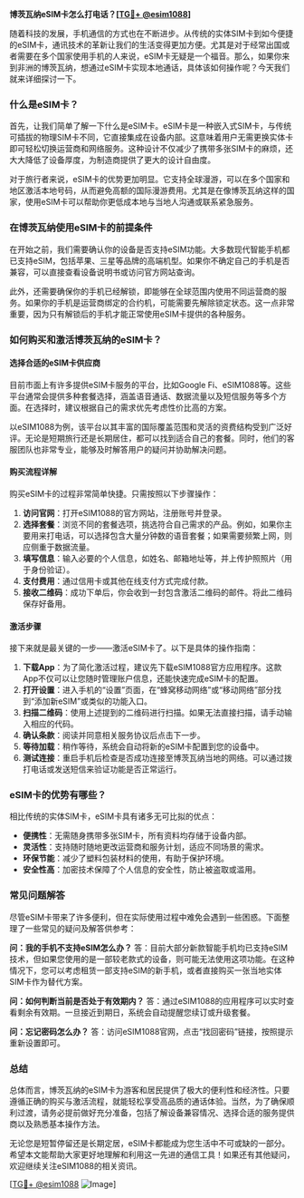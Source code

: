 **博茨瓦纳eSIM卡怎么打电话？[[TG💪+ @esim1088](https://t.me/s/esim1088)]**

随着科技的发展，手机通信的方式也在不断进步。从传统的实体SIM卡到如今便捷的eSIM卡，通讯技术的革新让我们的生活变得更加方便。尤其是对于经常出国或者需要在多个国家使用手机的人来说，eSIM卡无疑是一个福音。那么，如果你来到非洲的博茨瓦纳，想通过eSIM卡实现本地通话，具体该如何操作呢？今天我们就来详细探讨一下。

### 什么是eSIM卡？

首先，让我们简单了解一下什么是eSIM卡。eSIM卡是一种嵌入式SIM卡，与传统可插拔的物理SIM卡不同，它直接集成在设备内部。这意味着用户无需更换实体卡即可轻松切换运营商和网络服务。这种设计不仅减少了携带多张SIM卡的麻烦，还大大降低了设备厚度，为制造商提供了更大的设计自由度。

对于旅行者来说，eSIM卡的优势更加明显。它支持全球漫游，可以在多个国家和地区激活本地号码，从而避免高额的国际漫游费用。尤其是在像博茨瓦纳这样的国家，使用eSIM卡可以帮助你更低成本地与当地人沟通或联系紧急服务。

### 在博茨瓦纳使用eSIM卡的前提条件

在开始之前，我们需要确认你的设备是否支持eSIM功能。大多数现代智能手机都已支持eSIM，包括苹果、三星等品牌的高端机型。如果你不确定自己的手机是否兼容，可以直接查看设备说明书或访问官方网站查询。

此外，还需要确保你的手机已经解锁，即能够在全球范围内使用不同运营商的服务。如果你的手机是运营商绑定的合约机，可能需要先解除锁定状态。这一点非常重要，因为只有解锁后的手机才能正常使用eSIM卡提供的各种服务。

### 如何购买和激活博茨瓦纳的eSIM卡？

#### 选择合适的eSIM卡供应商

目前市面上有许多提供eSIM卡服务的平台，比如Google Fi、eSIM1088等。这些平台通常会提供多种套餐选择，涵盖语音通话、数据流量以及短信服务等多个方面。在选择时，建议根据自己的需求优先考虑性价比高的方案。

以eSIM1088为例，该平台以其丰富的国际覆盖范围和灵活的资费结构受到广泛好评。无论是短期旅行还是长期居住，都可以找到适合自己的套餐。同时，他们的客服团队也非常专业，能够及时解答用户的疑问并协助解决问题。

#### 购买流程详解

购买eSIM卡的过程非常简单快捷。只需按照以下步骤操作：

1. **访问官网**：打开eSIM1088的官方网站，注册账号并登录。
2. **选择套餐**：浏览不同的套餐选项，挑选符合自己需求的产品。例如，如果你主要用来打电话，可以选择包含大量分钟数的语音套餐；如果需要频繁上网，则应侧重于数据流量。
3. **填写信息**：输入必要的个人信息，如姓名、邮箱地址等，并上传护照照片（用于身份验证）。
4. **支付费用**：通过信用卡或其他在线支付方式完成付款。
5. **接收二维码**：成功下单后，你会收到一封包含激活二维码的邮件。将此二维码保存好备用。

#### 激活步骤

接下来就是最关键的一步——激活eSIM卡了。以下是具体的操作指南：

1. **下载App**：为了简化激活过程，建议先下载eSIM1088官方应用程序。这款App不仅可以让您随时管理账户信息，还能快速完成eSIM卡的配置。
2. **打开设置**：进入手机的“设置”页面，在“蜂窝移动网络”或“移动网络”部分找到“添加新eSIM”或类似的功能入口。
3. **扫描二维码**：使用上述提到的二维码进行扫描。如果无法直接扫描，请手动输入相应的代码。
4. **确认条款**：阅读并同意相关服务协议后点击下一步。
5. **等待加载**：稍作等待，系统会自动将新的eSIM卡配置到您的设备中。
6. **测试连接**：重启手机后检查是否成功连接至博茨瓦纳当地的网络。可以通过拨打电话或发送短信来验证功能是否正常运行。

### eSIM卡的优势有哪些？

相比传统的实体SIM卡，eSIM卡具有诸多无可比拟的优点：

- **便携性**：无需随身携带多张SIM卡，所有资料均存储于设备内部。
- **灵活性**：支持随时随地更改运营商和服务计划，适应不同场景的需求。
- **环保节能**：减少了塑料包装材料的使用，有助于保护环境。
- **安全性高**：加密技术保障了个人信息的安全性，防止被盗取或滥用。

### 常见问题解答

尽管eSIM卡带来了许多便利，但在实际使用过程中难免会遇到一些困惑。下面整理了一些常见的疑问及解答供参考：

**问：我的手机不支持eSIM怎么办？**
答：目前大部分新款智能手机均已支持eSIM技术，但如果您使用的是一部较老款式的设备，则可能无法使用这项功能。在这种情况下，您可以考虑租赁一部支持eSIM的新手机，或者直接购买一张当地实体SIM卡作为替代方案。

**问：如何判断当前是否处于有效期内？**
答：通过eSIM1088的应用程序可以实时查看剩余有效期。一旦接近到期日，系统会自动提醒您续订或升级套餐。

**问：忘记密码怎么办？**
答：访问eSIM1088官网，点击“找回密码”链接，按照提示重新设置即可。

### 总结

总体而言，博茨瓦纳的eSIM卡为游客和居民提供了极大的便利性和经济性。只要遵循正确的购买与激活流程，就能轻松享受高品质的通话体验。当然，为了确保顺利过渡，请务必提前做好充分准备，包括了解设备兼容情况、选择合适的服务提供商以及熟悉基本操作方法。

无论您是短暂停留还是长期定居，eSIM卡都能成为您生活中不可或缺的一部分。希望本文能帮助大家更好地理解和利用这一先进的通信工具！如果还有其他疑问，欢迎继续关注eSIM1088的相关资讯。

[[TG💪+ @esim1088](https://t.me/s/esim1088) ![Image](https://i.postimg.cc/4NQfJmqS/Snipaste-2025-05-13-00-14-12.png)]